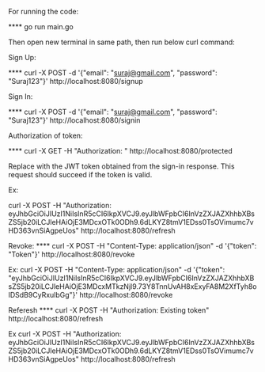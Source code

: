 
For running the code:

**** go run main.go

Then open new terminal in same path, then run below curl command:

Sign Up:

**** curl -X POST -d '{"email": "suraj@gmail.com", "password": "Suraj123"}' http://localhost:8080/signup


Sign In:

**** curl -X POST -d '{"email": "suraj@gmail.com", "password": "Suraj123"}' http://localhost:8080/signin

Authorization of token:

**** curl -X GET -H "Authorization: <Token Which is found from Sign In>" http://localhost:8080/protected

Replace <TOKEN> with the JWT token obtained from the sign-in response. This request should succeed if the token is valid.

Ex:

curl -X POST -H "Authorization: eyJhbGciOiJIUzI1NiIsInR5cCI6IkpXVCJ9.eyJlbWFpbCI6InVzZXJAZXhhbXBsZS5jb20iLCJleHAiOjE3MDcxOTk0ODh9.6dLKYZ8tmV1EDss0TsOVimumc7vHD363vnSiAgpeUos" http://localhost:8080/refresh


Revoke:
**** curl -X POST -H "Content-Type: application/json" -d '{"token": "Token"}' http://localhost:8080/revoke

Ex:
curl -X POST -H "Content-Type: application/json" -d '{"token": "eyJhbGciOiJIUzI1NiIsInR5cCI6IkpXVCJ9.eyJlbWFpbCI6InVzZXJAZXhhbXBsZS5jb20iLCJleHAiOjE3MDcxMTkzNjl9.73Y8TnnUvAH8xExyFA8M2XfTyh8oIDSdB9CyRxulbGg"}' http://localhost:8080/revoke


Referesh
**** curl -X POST -H "Authorization: Existing token" http://localhost:8080/refresh

Ex
curl -X POST -H "Authorization: eyJhbGciOiJIUzI1NiIsInR5cCI6IkpXVCJ9.eyJlbWFpbCI6InVzZXJAZXhhbXBsZS5jb20iLCJleHAiOjE3MDcxOTk0ODh9.6dLKYZ8tmV1EDss0TsOVimumc7vHD363vnSiAgpeUos" http://localhost:8080/refresh


